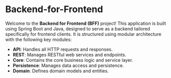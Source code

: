 # Backend-for-Frontend
Welcome to the **Backend for Frontend (BFF)** project! This application is built using Spring Boot and Java, designed to serve as a backend tailored specifically for frontend clients. It is structured using modular architecture with the following key modules:

- **API**: Handles all HTTP requests and responses.
- **REST**: Manages RESTful web services and endpoints.
- **Core**: Contains the core business logic and service layer.
- **Persistence**: Manages data access and persistence.
- **Domain**: Defines domain models and entities.


